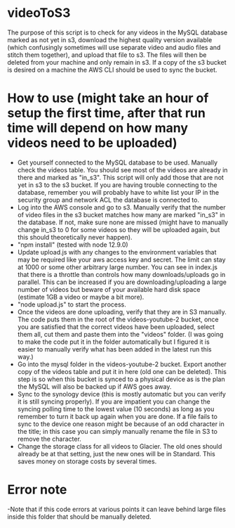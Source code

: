 # videoToS3
The purpose of this script is to check for any videos in the MySQL database marked as not yet in s3, download the highest quality version available (which confusingly sometimes will use separate video and audio files and stitch them together), and upload that file to s3. The files will then be deleted from your machine and only remain in s3. If a copy of the s3 bucket is desired on a machine the AWS CLI should be used to sync the bucket.

# How to use (might take an hour of setup the first time, after that run time will depend on how many videos need to be uploaded)
- Get yourself connected to the MySQL database to be used. Manually check the videos table. You should see most of the videos are already in there and marked as "in_s3". This script will only add those that are not yet in s3 to the s3 bucket. If you are having trouble connecting to the database, remember you will probably have to white list your IP in the security group and network ACL the database is connected to.
- Log into the AWS console and go to s3. Manually verify that the number of video files in the s3 bucket matches how many are marked "in_s3" in the database. If not, make sure none are missed (might have to manually change in_s3 to 0 for some videos so they will be uploaded again, but this should theoretically never happen).
- "npm install" (tested with node 12.9.0)
- Update upload.js with any changes to the environment variables that may be required like your aws access key and secret. The limit can stay at 1000 or some other arbitrary large number. You can see in index.js that there is a throttle than controls how many downloads/uploads go in parallel. This can be increased if you are downloading/uploading a large number of videos but beware of your available hard disk space (estimate 1GB a video or maybe a bit more).
- "node upload.js" to start the process.
- Once the videos are done uploading, verify that they are in S3 manually. The code puts them in the root of the videos-youtube-2 bucket, once you are satisfied that the correct videos have been uploaded, select them all, cut them and paste them into the "videos" folder. (I was going to make the code put it in the folder automatically but I figured it is easier to manually verify what has been added in the latest run this way.)
- Go into the mysql folder in the videos-youtube-2 bucket. Export another copy of the videos table and put it in here (old one can be deleted). This step is so when this bucket is synced to a physical device as is the plan the MySQL will also be backed up if AWS goes away.
- Sync to the synology device (this is mostly automatic but you can verify it is still syncing properly). If you are impatient you can change the syncing polling time to the lowest value (10 seconds) as long as you remember to turn it back up again when you are done. If a file fails to sync to the device one reason might be because of an odd character in the title; in this case you can simply manually rename the file in S3 to remove the character.
- Change the storage class for all videos to Glacier. The old ones should already be at that setting, just the new ones will be in Standard. This saves money on storage costs by several times.

# Error note
-Note that if this code errors at various points it can leave behind large files inside this folder that should be manually deleted.
